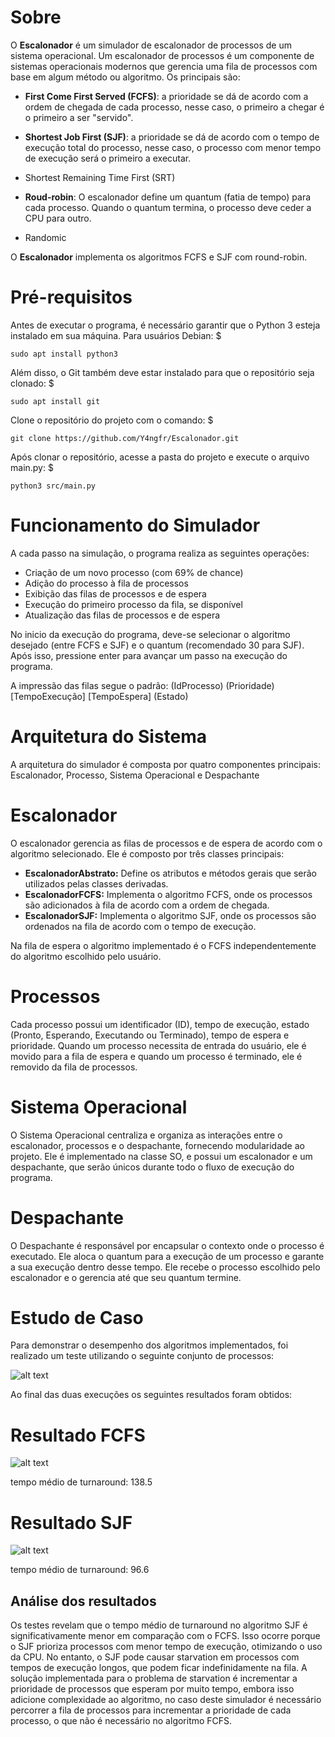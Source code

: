# Sobre

O **Escalonador** é um simulador de escalonador de processos de um sistema operacional.
Um escalonador de processos é um componente de sistemas operacionais modernos que gerencia uma fila de processos com base em algum método ou algoritmo.
Os principais são: 

- **First Come First Served (FCFS)**: a prioridade se dá de acordo com a ordem de chegada de cada processo, nesse caso, o primeiro a chegar é o primeiro a ser "servido".

- **Shortest Job First (SJF)**: a prioridade se dá de acordo com o tempo de execução total do processo, nesse caso, o processo com menor tempo de execução será o primeiro a executar.

- Shortest Remaining Time First (SRT)

- **Roud-robin**: O escalonador define um quantum (fatia de tempo) para cada processo. Quando o quantum termina, o processo deve ceder a CPU para outro.

- Randomic

O **Escalonador** implementa os algoritmos FCFS e SJF com round-robin.

# Pré-requisitos

Antes de executar o programa, é necessário garantir que o Python 3 esteja instalado em sua máquina. Para usuários Debian:
$
```
sudo apt install python3
```

Além disso, o Git também deve estar instalado para que o repositório seja clonado:
$
```
sudo apt install git
```

Clone o repositório do projeto com o comando:
$
```
git clone https://github.com/Y4ngfr/Escalonador.git
```

Após clonar o repositório, acesse a pasta do projeto e execute o arquivo main.py:
$
```
python3 src/main.py
```

# Funcionamento do Simulador

A cada passo na simulação, o programa realiza as seguintes operações:

+ Criação de um novo processo (com 69% de chance)
+ Adição do processo à fila de processos
+ Exibição das filas de processos e de espera
+ Execução do primeiro processo da fila, se disponível
+ Atualização das filas de processos e de espera

No inicio da execução do programa, deve-se selecionar o algoritmo desejado (entre FCFS e SJF) e o quantum (recomendado 30 para SJF). Após isso, pressione enter para avançar um passo na execução do programa.    

A impressão das filas segue o padrão:
(IdProcesso) (Prioridade) [TempoExecução] [TempoEspera] (Estado)

# Arquitetura do Sistema

A arquitetura do simulador é composta por quatro componentes principais: Escalonador, Processo, Sistema Operacional e Despachante

# Escalonador

O escalonador gerencia as filas de processos e de espera de acordo com o algoritmo selecionado. Ele é composto por três classes principais:

+ **EscalonadorAbstrato:** Define os atributos e métodos gerais que serão utilizados pelas classes derivadas.
+ **EscalonadorFCFS:** Implementa o algoritmo FCFS, onde os processos são adicionados à fila de acordo com a ordem de chegada.
+ **EscalonadorSJF:** Implementa o algoritmo SJF, onde os processos são ordenados na fila de acordo com o tempo de execução.

Na fila de espera o algoritmo implementado é o FCFS independentemente do algoritmo escolhido pelo usuário.

# Processos

Cada processo possui um identificador (ID), tempo de execução, estado (Pronto, Esperando, Executando ou Terminado), tempo de espera e prioridade. Quando um processo necessita de entrada do usuário, ele é movido para a fila de espera e quando um processo é terminado, ele é removido da fila de processos.

# Sistema Operacional

O Sistema Operacional centraliza e organiza as interações entre o escalonador, processos e o despachante, fornecendo modularidade ao projeto.
Ele é implementado na classe SO, e possui um escalonador e um despachante, que serão únicos durante todo o fluxo de execução do programa.

# Despachante

O Despachante é responsável por encapsular o contexto onde o processo é executado. Ele aloca o quantum para a execução de um processo e garante a sua execução dentro desse tempo. Ele recebe o processo escolhido pelo escalonador e o gerencia até que seu quantum termine.

# Estudo de Caso

Para demonstrar o desempenho dos algoritmos implementados, foi realizado um teste utilizando o seguinte conjunto de processos:

![alt text](tabela_processos.png)

Ao final das duas execuções os seguintes resultados foram obtidos:

# Resultado FCFS

![alt text](resultado_fcfs.png)

tempo médio de turnaround: 138.5

# Resultado SJF

![alt text](resultado_sjf.png)

tempo médio de turnaround: 96.6

## Análise dos resultados

Os testes revelam que o tempo médio de turnaround no algoritmo SJF é significativamente menor em comparação com o FCFS. Isso ocorre porque o SJF prioriza processos com menor tempo de execução, otimizando o uso da CPU. No entanto, o SJF pode causar starvation em processos com tempos de execução longos, que podem ficar indefinidamente na fila. A solução implementada para o problema de starvation é incrementar a prioridade de processos que esperam por muito tempo, embora isso adicione complexidade ao algoritmo, no caso deste simulador é necessário percorrer a fila de processos para incrementar a prioridade de cada processo, o que não é necessário no algoritmo FCFS.